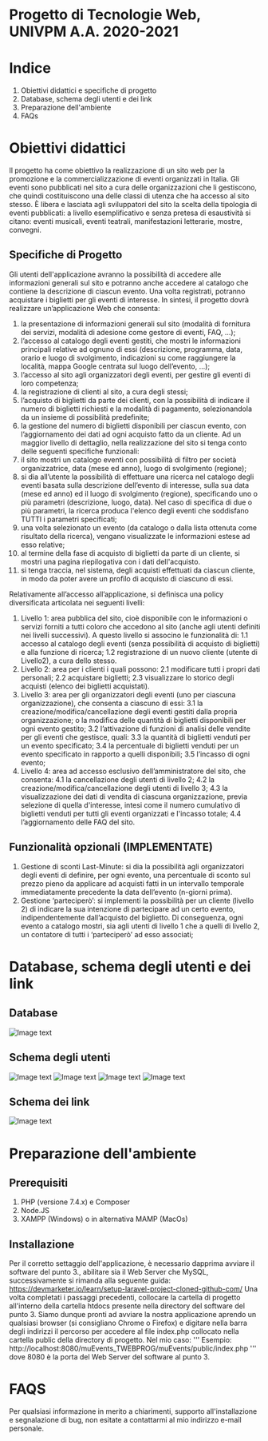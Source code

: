 # Progetto di Tecnologie Web, UNIVPM A.A. 2020-2021
# Indice
1. Obiettivi didattici e specifiche di progetto
2. Database, schema degli utenti e dei link
3. Preparazione dell'ambiente
4. FAQs

# Obiettivi didattici
Il progetto ha come obiettivo la realizzazione di un sito web per la promozione e la commercializzazione di eventi organizzati in Italia.
Gli eventi sono pubblicati nel sito a cura delle organizzazioni che li gestiscono, che quindi costituiscono una delle classi di utenza che ha accesso al sito stesso. È libera e lasciata agli sviluppatori del sito la scelta della tipologia di eventi pubblicati: a livello esemplificativo e senza pretesa di esaustività si citano: eventi musicali, eventi teatrali, manifestazioni letterarie, mostre, convegni.

## Specifiche di Progetto
Gli utenti dell'applicazione avranno la possibilità di accedere alle informazioni generali sul sito e potranno anche accedere al catalogo che contiene la descrizione di ciascun evento. Una volta registrati, potranno acquistare i biglietti per gli eventi di interesse.
In sintesi, il progetto dovrà realizzare un’applicazione Web che consenta:
1. la presentazione di informazioni generali sul sito (modalità di fornitura dei servizi, modalità di adesione come gestore di eventi, FAQ, ...);
2. l’accesso al catalogo degli eventi gestiti, che mostri le informazioni principali relative ad ognuno di essi (descrizione, programma, data, orario e luogo di svolgimento, indicazioni su come raggiungere la località, mappa Google centrata sul luogo dell’evento, ...);
3. l’accesso al sito agli organizzatori degli eventi, per gestire gli eventi di loro competenza;
4. la registrazione di clienti al sito, a cura degli stessi;
5. l’acquisto di biglietti da parte dei clienti, con la possibilità di indicare il numero di biglietti richiesti e la modalità di pagamento, selezionandola da un insieme di possibilità predefinite;
6. la gestione del numero di biglietti disponibili per ciascun evento, con l’aggiornamento dei dati ad ogni acquisto fatto da un cliente.
Ad un maggior livello di dettaglio, nella realizzazione del sito si tenga conto delle seguenti specifiche funzionali:
7. il sito mostri un catalogo eventi con possibilità di filtro per società organizzatrice, data (mese ed anno), luogo di svolgimento (regione);
8. si dia all’utente la possibilità di effettuare una ricerca nel catalogo degli eventi basata sulla descrizione dell’evento di interesse, sulla sua data (mese ed anno) ed il luogo di svolgimento (regione), specificando uno o più parametri (descrizione, luogo, data). Nel caso di specifica di due o più parametri, la ricerca produca l'elenco degli eventi che soddisfano TUTTI i parametri specificati;
9. una volta selezionato un evento (da catalogo o dalla lista ottenuta come risultato della ricerca), vengano visualizzate le informazioni estese ad esso relative;
10. al termine della fase di acquisto di biglietti da parte di un cliente, si mostri una pagina riepilogativa con i dati dell'acquisto.
11. si tenga traccia, nel sistema, degli acquisti effettuati da ciascun cliente, in modo da poter avere un profilo di acquisto di ciascuno di essi.

Relativamente all’accesso all’applicazione, si definisca una policy diversificata articolata nei seguenti livelli:
1. Livello 1: area pubblica del sito, cioè disponibile con le informazioni o servizi forniti a tutti coloro che accedono al sito (anche agli utenti definiti nei livelli successivi). A questo livello si associno le
funzionalità di:
1.1 accesso al catalogo degli eventi (senza possibilità di acquisto di biglietti) e alla funzione di
ricerca;
1.2 registrazione di un nuovo cliente (utente di Livello2), a cura dello stesso.
2. Livello 2: area per i clienti i quali possono:
2.1 modificare tutti i propri dati personali;
2.2 acquistare biglietti;
2.3 visualizzare lo storico degli acquisti (elenco dei biglietti acquistati).
3. Livello 3: area per gli organizzatori degli eventi (uno per ciascuna organizzazione), che consenta a ciascuno di essi:
3.1 la creazione/modifica/cancellazione degli eventi gestiti dalla propria organizzazione; o la modifica delle quantità di biglietti disponibili per ogni evento gestito;
3.2 l’attivazione di funzioni di analisi delle vendite per gli eventi che gestisce, quali:
3.3 la quantità di biglietti venduti per un evento specificato;
3.4 la percentuale di biglietti venduti per un evento specificato in rapporto a quelli
disponibili;
3.5 l’incasso di ogni evento;
4. Livello 4: area ad accesso esclusivo dell’amministratore del sito, che consenta:
4.1 la cancellazione degli utenti di livello 2;
4.2 la creazione/modifica/cancellazione degli utenti di livello 3;
4.3 la visualizzazione dei dati di vendita di ciascuna organizzazione, previa selezione di quella
d'interesse, intesi come il numero cumulativo di biglietti venduti per tutti gli eventi organizzati
e l'incasso totale;
4.4 l’aggiornamento delle FAQ del sito.

## Funzionalità opzionali (IMPLEMENTATE)
1. Gestione di sconti Last-Minute: si dia la possibilità agli organizzatori degli eventi di definire, per ogni
evento, una percentuale di sconto sul prezzo pieno da applicare ad acquisti fatti in un intervallo
temporale immediatamente precedente la data dell’evento (n-giorni prima).
2. Gestione ‘parteciperò’: si implementi la possibilità per un cliente (livello 2) di indicare la sua intenzione
di partecipare ad un certo evento, indipendentemente dall’acquisto del biglietto. Di conseguenza, ogni evento a catalogo mostri, sia agli utenti di livello 1 che a quelli di livello 2, un contatore di tutti i ‘parteciperò’ ad esso associati;

# Database, schema degli utenti e dei link
## Database
![Image text](/readme_materials/1-db.jpg)
## Schema degli utenti
![Image text](/readme_materials/2-Utente1.jpg)
![Image text](/readme_materials/2-Utente2.jpg)
![Image text](/readme_materials/2-Utente3.jpg)
![Image text](/readme_materials/2-Utente4.jpg)
## Schema dei link
![Image text](/readme_materials/3-schemaLink.jpg)

# Preparazione dell'ambiente

## Prerequisiti
1. PHP (versione 7.4.x) e Composer
2. Node.JS
3. XAMPP (Windows) o in alternativa MAMP (MacOs)

## Installazione
Per il corretto settaggio dell'applicazione, è necessario dapprima avviare il software del punto 3., abilitare sia il Web Server che MySQL, successivamente si rimanda alla seguente guida: https://devmarketer.io/learn/setup-laravel-project-cloned-github-com/
Una volta completati i passaggi precedenti, collocare la cartella di progetto all'interno della cartella htdocs presente nella directory del software del punto 3.
Siamo dunque pronti ad avviare la nostra applicazione aprendo un qualsiasi browser (si consigliano Chrome o Firefox) e digitare nella barra degli indirizzi il percorso per accedere al file index.php collocato nella cartella public della directory di progetto.
Nel mio caso:
'''
Esempio: http://localhost:8080/muEvents_TWEBPROG/muEvents/public/index.php
'''
dove 8080 è la porta del Web Server del software al punto 3.

# FAQS
Per qualsiasi informazione in merito a chiarimenti, supporto all'installazione e segnalazione di bug, non esitate a contattarmi al mio indirizzo e-mail personale.
